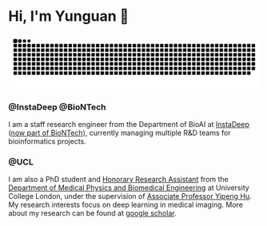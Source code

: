 # Hi, I'm Yunguan 👋

<picture>
  <source media="(prefers-color-scheme: dark)" srcset="https://raw.githubusercontent.com/mathpluscode/mathpluscode/output/github-contribution-grid-snake-dark.svg">
  <source media="(prefers-color-scheme: light)" srcset="https://raw.githubusercontent.com/mathpluscode/mathpluscode/output/github-contribution-grid-snake.svg">
  <img alt="github contribution grid snake animation" src="https://raw.githubusercontent.com/mathpluscode/mathpluscode/output/github-contribution-grid-snake.svg">
</picture>

### @InstaDeep @BioNTech

I am a staff research engineer from the Department of BioAI at [InstaDeep](https://www.instadeep.com/) ([now part of BioNTech](https://www.instadeep.com/2023/07/biontech-completes-acquisition-of-instadeep/)), currently managing multiple R&D teams for bioinformatics projects.

### @UCL

I am also a PhD student and [Honorary Research Assistant](https://profiles.ucl.ac.uk/76116-yunguan-fu) from the [Department of Medical Physics and Biomedical Engineering](https://www.ucl.ac.uk/medical-physics-biomedical-engineering/) at University College London, under the supervision of [Associate Professor Yipeng Hu](https://profiles.ucl.ac.uk/5178-yipeng-hu). My research interests focus on deep learning in medical imaging. More about my research can be found at [google scholar](https://scholar.google.co.uk/citations?user=8Uicv-gAAAAJ&hl=en).
